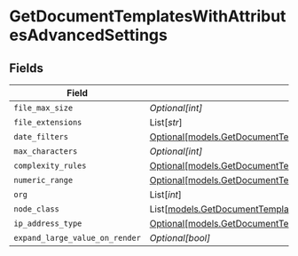 # GetDocumentTemplatesWithAttributesAdvancedSettings


## Fields

| Field                                                                                                                                | Type                                                                                                                                 | Required                                                                                                                             | Description                                                                                                                          |
| ------------------------------------------------------------------------------------------------------------------------------------ | ------------------------------------------------------------------------------------------------------------------------------------ | ------------------------------------------------------------------------------------------------------------------------------------ | ------------------------------------------------------------------------------------------------------------------------------------ |
| `file_max_size`                                                                                                                      | *Optional[int]*                                                                                                                      | :heavy_minus_sign:                                                                                                                   | N/A                                                                                                                                  |
| `file_extensions`                                                                                                                    | List[*str*]                                                                                                                          | :heavy_minus_sign:                                                                                                                   | N/A                                                                                                                                  |
| `date_filters`                                                                                                                       | [Optional[models.GetDocumentTemplatesWithAttributesDateFilters]](../models/getdocumenttemplateswithattributesdatefilters.md)         | :heavy_minus_sign:                                                                                                                   | N/A                                                                                                                                  |
| `max_characters`                                                                                                                     | *Optional[int]*                                                                                                                      | :heavy_minus_sign:                                                                                                                   | N/A                                                                                                                                  |
| `complexity_rules`                                                                                                                   | [Optional[models.GetDocumentTemplatesWithAttributesComplexityRules]](../models/getdocumenttemplateswithattributescomplexityrules.md) | :heavy_minus_sign:                                                                                                                   | N/A                                                                                                                                  |
| `numeric_range`                                                                                                                      | [Optional[models.GetDocumentTemplatesWithAttributesNumericRange]](../models/getdocumenttemplateswithattributesnumericrange.md)       | :heavy_minus_sign:                                                                                                                   | N/A                                                                                                                                  |
| `org`                                                                                                                                | List[*int*]                                                                                                                          | :heavy_minus_sign:                                                                                                                   | N/A                                                                                                                                  |
| `node_class`                                                                                                                         | List[[models.GetDocumentTemplatesWithAttributesNodeClass](../models/getdocumenttemplateswithattributesnodeclass.md)]                 | :heavy_minus_sign:                                                                                                                   | N/A                                                                                                                                  |
| `ip_address_type`                                                                                                                    | [Optional[models.GetDocumentTemplatesWithAttributesIPAddressType]](../models/getdocumenttemplateswithattributesipaddresstype.md)     | :heavy_minus_sign:                                                                                                                   | N/A                                                                                                                                  |
| `expand_large_value_on_render`                                                                                                       | *Optional[bool]*                                                                                                                     | :heavy_minus_sign:                                                                                                                   | N/A                                                                                                                                  |